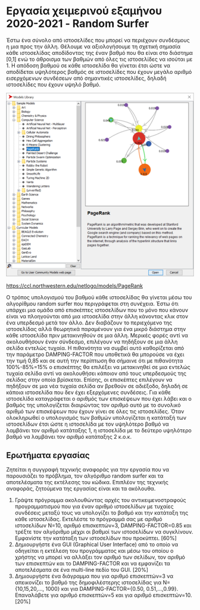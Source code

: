 # Εργασία χειμερινού εξαμήνου 2020-2021 - Random Surfer

Έστω ένα σύνολο από ιστοσελίδες που μπορεί να περιέχουν συνδέσμους η μια προς την άλλη. Θέλουμε να αξιολογήσουμε τη σχετική σημασία κάθε ιστοσελίδας αποδίδοντας της έναν βαθμό που θα είναι στο διάστημα [0,1] ενώ το άθροισμα των βαθμών από όλες τις ιστοσελίδες να ισούται με 1. Η απόδοση βαθμού σε κάθε ιστοσελίδα θα γίνεται έτσι ώστε να αποδίδεται υψηλότερος βαθμός σε ιστοσελίδες που έχουν μεγάλο αριθμό εισερχόμενων συνδέσεων από σημαντικές ιστοσελίδες, δηλαδή ιστοσελίδες που έχουν υψηλό βαθμό. 

![](pagerank.PNG)

<https://ccl.northwestern.edu/netlogo/models/PageRank>

Ο τρόπος υπολογισμού του βαθμού κάθε ιστοσελίδας θα γίνεται μέσω του αλγορίθμου random surfer που περιγράφεται στη συνέχεια. Έστω ότι υπάρχει μια ομάδα από επισκέπτες ιστοσελίδων που το μόνο που κάνουν είναι να πλοηγούνται από μια ιστοσελίδα στην άλλη κάνοντας κλικ στον ένα υπερδεσμό μετά τον άλλο. Δεν διαβάζουν το περιεχόμενο της ιστοσελίδας αλλά θεωρητικά παραμένουν για ένα μικρό διάστημα στην κάθε ιστοσελίδα πριν μετακινηθούν σε μια άλλη. Μερικές φορές αντί να ακολουθήσουν έναν σύνδεσμο, επιλέγουν να πηδήξουν σε μια άλλη σελίδα εντελώς τυχαία. Η πιθανότητα να συμβεί αυτό καθορίζεται από την παράμετρο DAMPING-FACTOR που υποθετικά θα μπορούσε να έχει την τιμή 0,85 και σε αυτή την περίπτωση θα σήμαινε ότι με πιθανότητα 100%-85%=15% ο επισκέπτης θα επιλέξει να μετακινηθεί σε μια εντελώς τυχαία σελίδα αντί να ακολουθήσει κάποιον από τους υπερδεσμούς της σελίδας στην οποία βρίσκεται. Επίσης, οι επισκέπτες επιλέγουν να πηδήξουν σε μια νέα τυχαία σελίδα αν βρεθούν σε αδιέξοδο, δηλαδή σε κάποια ιστοσελίδα που δεν έχει εξερχόμενες συνδέσεις. Για κάθε ιστοσελίδα καταγράφεται ο αριθμός των επισκέψεων που έχει λάβει και ο βαθμός της υπολογίζεται διαιρώντας τον αριθμό αυτό με το συνολικό αριθμό των επισκέψεων που έχουν γίνει σε όλες τις ιστοσελίδες. Όταν ολοκληρωθεί ο υπολογισμός των βαθμών υπολογίζεται η κατάταξή των ιστοσελίδων έτσι ώστε η ιστοσελίδα με τον υψηλότερο βαθμό να λαμβάνει τον αριθμό κατάταξης 1, η ιστοσελίδα με το δεύτερο υψηλότερο βαθμό να λαμβάνει τον αριθμό κατάταξης 2 κ.ο.κ. 

## Ερωτήματα εργασίας

Ζητείται η συγγραφή τεχνικής αναφοράς για την εργασία που να παρουσιάζει το πρόβλημα, τον αλγόριθμο random surfer και τα αποτελέσματα της εκτέλεσης του κώδικα. Επιπλέον της τεχνικής αναφοράς, ζητούμενα της εργασίας είναι και τα ακόλουθα.
1. Γράψτε πρόγραμμα ακολουθώντας αρχές του αντικειμενοστραφούς προγραμματισμού που για έναν αριθμό ιστοσελίδων με τυχαίες συνδέσεις μεταξύ τους να υπολογίζει το βαθμό και την κατάταξη της κάθε ιστοσελίδας. Εκτελέστε το πρόγραμμά σας με αριθμό ιστοσελίδων Ν=10, αριθμό επισκεπτών=3, DAMPING-FACTOR=0.85 και τρέξτε τον αλγόριθμο μέχρι οι βαθμοί των ιστοσελίδων να συγκλίνουν. Εμφανίστε την κατάταξη των ιστοσελίδων που προκύπτει. [60%]
2. Δημιουργήστε ένα GUI (Graphical User Interface) από το οποίο να οδηγείται η εκτέλεση του προγράμματος και μέσω του οποίου ο χρήστης να μπορεί να αλλάξει τον αριθμό των σελίδων, τον αριθμό των επισκεπτών και το DAMPING-FACTOR και να εμφανίζει τα αποτελέσματα σε ένα multi-line πεδίο του GUI. [20%]
3. Δημιουργήστε ένα διάγραμμα που για αριθμό επισκεπτών=3 να απεικονίζει το βαθμό της δημοφιλέστερης ιστοσελίδας για N={10,15,20,…, 1000} και για DAMPING-FACTOR={0.50, 0.51,…,0.99}. Επαναλάβετε για αριθμό επισκεπτών=5 και για αριθμό επισκεπτών=10. [20%]